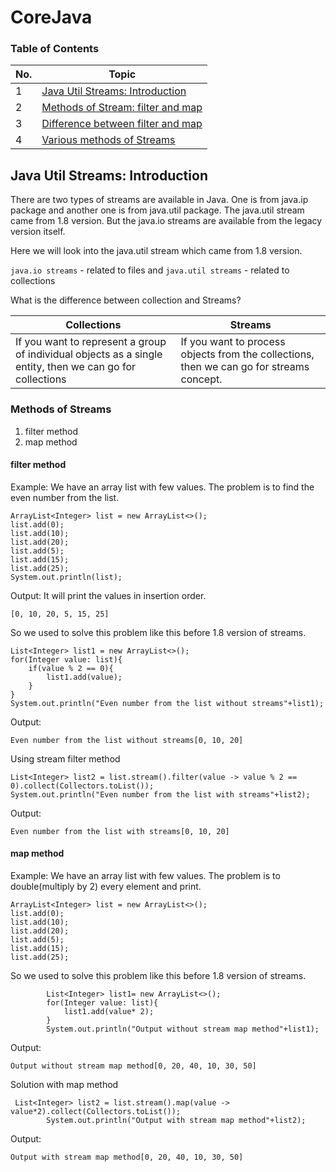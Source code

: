 # CoreJava


### Table of Contents

| No. | Topic  |
| --- | -------------------- |
| 1   | [Java Util Streams: Introduction]() |
| 2   | [Methods of Stream: filter and map]() |
| 3   | [Difference between filter and map]()|
| 4   | [Various methods of Streams]() |

## Java Util Streams: Introduction

There are two types of streams are available in Java. One is from java.ip package and another one is from java.util package. The java.util stream came from 1.8 version. But the java.io streams are available from the legacy version itself. 

Here we will look into the java.util stream which came from 1.8 version. 

`java.io streams` - related to files and 
`java.util streams` - related to collections

What is the difference between collection and Streams?

| Collections | Streams  |
| --- | -------------------- |
| If you want to represent a group of individual objects as a single entity,  then we can go for collections| If you want to process objects from the collections, then we can go for streams concept. |

### Methods of Streams

1. filter method
2. map method

#### filter method
Example: 
We have an array list with few values. The problem is to find the even number from the list. 

```  
ArrayList<Integer> list = new ArrayList<>();
list.add(0);
list.add(10);
list.add(20);
list.add(5);
list.add(15);
list.add(25);
System.out.println(list); 
```

Output: 
It will print the values in insertion order. 
```
[0, 10, 20, 5, 15, 25] 
```

So we used to solve this problem like this before 1.8 version of streams. 

```
List<Integer> list1 = new ArrayList<>();
for(Integer value: list){
    if(value % 2 == 0){
        list1.add(value);
    }
}
System.out.println("Even number from the list without streams"+list1);
```

Output:
```
Even number from the list without streams[0, 10, 20]
```

Using stream filter method

```
List<Integer> list2 = list.stream().filter(value -> value % 2 == 0).collect(Collectors.toList());
System.out.println("Even number from the list with streams"+list2);
```
Output:
```
Even number from the list with streams[0, 10, 20]
```

#### map method

Example:
We have an array list with few values. The problem is to double(multiply by 2) every element and print.

```  
ArrayList<Integer> list = new ArrayList<>();
list.add(0);
list.add(10);
list.add(20);
list.add(5);
list.add(15);
list.add(25);
```

So we used to solve this problem like this before 1.8 version of streams. 

```
        List<Integer> list1= new ArrayList<>();
        for(Integer value: list){
            list1.add(value* 2);
        }
        System.out.println("Output without stream map method"+list1);
```
Output:

```
Output without stream map method[0, 20, 40, 10, 30, 50]
```

Solution with map method

```
 List<Integer> list2 = list.stream().map(value -> value*2).collect(Collectors.toList());
        System.out.println("Output with stream map method"+list2);
```
Output:
```
Output with stream map method[0, 20, 40, 10, 30, 50]
```
